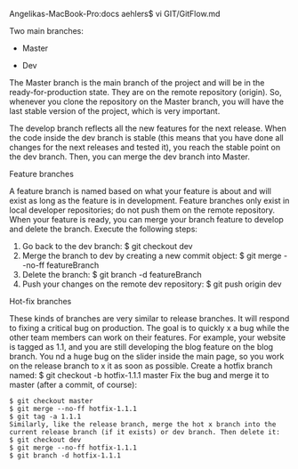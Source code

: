 Angelikas-MacBook-Pro:docs aehlers$ vi GIT/GitFlow.md

Two main branches:

* Master 

* Dev

The Master branch is the main branch of the project and will be in the ready-for-production state. They are on the remote repository (origin).
So, whenever you clone the repository on the Master branch, you will have the last stable version of the project, which is very important.

The develop branch reflects all the new features for the next release.
When the code inside the dev branch is stable (this means that you have done all changes for the next releases and tested it), you reach the stable point on the dev branch. Then, you can merge the dev branch into Master.

Feature branches

A feature branch is named based on what your feature is about and will exist as long as the feature is in development.
Feature branches only exist in local developer repositories; do not push them on the remote repository. When your feature is ready, you can merge your branch feature to develop and delete the branch. Execute the following steps:
1. Go back to the dev branch: $ git checkout dev
2. Merge the branch to dev by creating a new commit object: $ git merge --no-ff featureBranch
3. Delete the branch: $ git branch -d featureBranch
4. Push your changes on the remote dev repository:  $ git push origin dev

Hot-fix branches

These kinds of branches are very similar to release branches. It will respond to fixing a critical bug on production.
The goal is to quickly  x a bug while the other team members can work on their features. For example, your website is tagged as 1.1, and you are still developing the blog feature on the blog branch. You  nd a huge bug on the slider inside the main page, so you work on the release branch to  x it as soon as possible.
Create a hotfix branch named: $ git checkout -b hotfix-1.1.1 master
Fix the bug and merge it to master (after a commit, of course): 

```
$ git checkout master
$ git merge --no-ff hotfix-1.1.1
$ git tag -a 1.1.1
Similarly, like the release branch, merge the hot x branch into the current release branch (if it exists) or dev branch. Then delete it:
$ git checkout dev
$ git merge --no-ff hotfix-1.1.1
$ git branch -d hotfix-1.1.1
```

